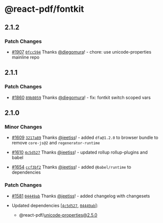 # @react-pdf/fontkit

## 2.1.2

### Patch Changes

- [#1907](https://github.com/diegomura/react-pdf/pull/1907) [`0fcc594`](https://github.com/diegomura/react-pdf/commit/0fcc594310d5af30ca1e752b3efc7a047e813dcb) Thanks [@diegomura](https://github.com/diegomura)! - chore: use unicode-properties mainline repo

## 2.1.1

### Patch Changes

- [#1860](https://github.com/diegomura/react-pdf/pull/1860) [`89b8059`](https://github.com/diegomura/react-pdf/commit/89b8059185f917531a56b3424223e8656ffed8f7) Thanks [@diegomura](https://github.com/diegomura)! - fix: fontkit switch scoped vars

## 2.1.0

### Minor Changes

- [#1609](https://github.com/diegomura/react-pdf/pull/1609) [`3217a89`](https://github.com/diegomura/react-pdf/commit/3217a892e92ff98e92b6c7ea6e3244d403f679b6) Thanks [@jeetiss](https://github.com/jeetiss)! - added `dfa@1.2.0` to browser bundle to remove `core-js@2` and `regenerator-runtime`

* [#1610](https://github.com/diegomura/react-pdf/pull/1610) [`4c5d527`](https://github.com/diegomura/react-pdf/commit/4c5d52721d29d843f1d09c3fd74370832429f70e) Thanks [@jeetiss](https://github.com/jeetiss)! - updated rollup rollup-plugins and babel

- [#1654](https://github.com/diegomura/react-pdf/pull/1654) [`ccf3bf2`](https://github.com/diegomura/react-pdf/commit/ccf3bf22867a9bd49668cdd3543ec32492a40e4b) Thanks [@jeetiss](https://github.com/jeetiss)! - added `@babel/runtime` to dependencies

### Patch Changes

- [#1581](https://github.com/diegomura/react-pdf/pull/1581) [`04449ab`](https://github.com/diegomura/react-pdf/commit/04449ab352db0cca2155024dd3e8c690e42193ca) Thanks [@jeetiss](https://github.com/jeetiss)! - added changelog with changesets

- Updated dependencies [[`4c5d527`](https://github.com/diegomura/react-pdf/commit/4c5d52721d29d843f1d09c3fd74370832429f70e), [`04449ab`](https://github.com/diegomura/react-pdf/commit/04449ab352db0cca2155024dd3e8c690e42193ca)]:
  - @react-pdf/unicode-properties@2.5.0
